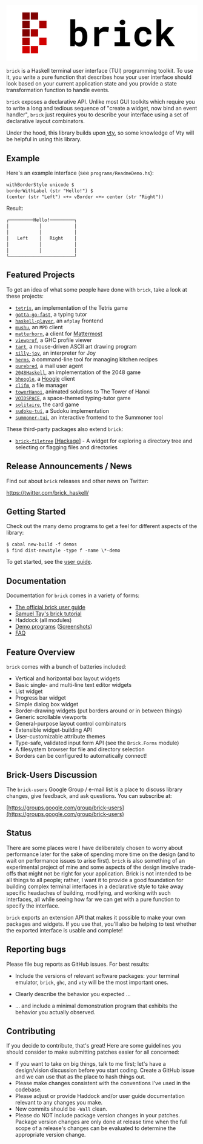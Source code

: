 ![](logo/brick-final-clearbg-with-text.svg)

`brick` is a Haskell terminal user interface (TUI) programming toolkit.
To use it, you write a pure function that describes how your user
interface should look based on your current application state and you
provide a state transformation function to handle events.

`brick` exposes a declarative API. Unlike most GUI toolkits which
require you to write a long and tedious sequence of "create a widget,
now bind an event handler", `brick` just requires you to describe your
interface using a set of declarative layout combinators.

Under the hood, this library builds upon
[vty](http://hackage.haskell.org/package/vty), so some knowledge of Vty
will be helpful in using this library.

Example
-------

Here's an example interface (see `programs/ReadmeDemo.hs`):

```
withBorderStyle unicode $
borderWithLabel (str "Hello!") $
(center (str "Left") <+> vBorder <+> center (str "Right"))
```

Result:

```
┌─────────Hello!─────────┐
│           │            │
│           │            │
│   Left    │   Right    │
│           │            │
│           │            │
└────────────────────────┘
```

Featured Projects
-----------------

To get an idea of what some people have done with `brick`, take a look
at these projects:

 * [`tetris`](https://github.com/SamTay/tetris), an implementation of the Tetris game
 * [`gotta-go-fast`](https://github.com/callum-oakley/gotta-go-fast), a typing tutor
 * [`haskell-player`](https://github.com/potomak/haskell-player), an `afplay` frontend
 * [`mushu`](https://github.com/elaye/mushu), an `MPD` client
 * [`matterhorn`](https://github.com/matterhorn-chat/matterhorn), a client for [Mattermost](https://about.mattermost.com/)
 * [`viewprof`](https://github.com/maoe/viewprof), a GHC profile viewer
 * [`tart`](https://github.com/jtdaugherty/tart), a mouse-driven ASCII art drawing program
 * [`silly-joy`](https://github.com/rootmos/silly-joy), an interpreter for Joy
 * [`herms`](https://github.com/jackkiefer/herms), a command-line tool for managing kitchen recipes
 * [`purebred`](https://github.com/purebred-mua/purebred), a mail user agent
 * [`2048Haskell`](https://github.com/8Gitbrix/2048Haskell), an implementation of the 2048 game
 * [`bhoogle`](https://github.com/andrevdm/bhoogle), a [Hoogle](https://www.haskell.org/hoogle/) client
 * [`clifm`](https://github.com/pasqu4le/clifm), a file manager
 * [`towerHanoi`](https://github.com/shajenM/projects/tree/master/towerHanoi), animated solutions to The Tower of Hanoi
 * [`VOIDSPACE`](https://github.com/ChrisPenner/void-space), a space-themed typing-tutor game
 * [`solitaire`](https://github.com/ambuc/solitaire), the card game
 * [`sudoku-tui`](https://github.com/evanrelf/sudoku-tui), a Sudoku implementation
 * [`summoner-tui`](https://github.com/kowainik/summoner/tree/master/summoner-tui), an interactive frontend to the Summoner tool

These third-party packages also extend `brick`:

 * [`brick-filetree`](https://github.com/ChrisPenner/brick-filetree) [[Hackage]](http://hackage.haskell.org/package/brick-filetree) - A widget for exploring a directory tree and selecting or flagging files and directories

Release Announcements / News
----------------------------

Find out about `brick` releases and other news on Twitter:

https://twitter.com/brick_haskell/

Getting Started
---------------

Check out the many demo programs to get a feel for different aspects of
the library:

```
$ cabal new-build -f demos
$ find dist-newstyle -type f -name \*-demo
```

To get started, see the [user guide](https://github.com/jtdaugherty/brick/blob/master/docs/guide.rst).

Documentation
-------------

Documentation for `brick` comes in a variety of forms:

* [The official brick user guide](https://github.com/jtdaugherty/brick/blob/master/docs/guide.rst)
* [Samuel Tay's brick tutorial](https://github.com/jtdaugherty/brick/blob/master/docs/samtay-tutorial.md)
* Haddock (all modules)
* [Demo programs](https://github.com/jtdaugherty/brick/blob/master/programs) ([Screenshots](https://github.com/jtdaugherty/brick/blob/master/docs/programs-screenshots.md))
* [FAQ](https://github.com/jtdaugherty/brick/blob/master/FAQ.md)

Feature Overview
----------------

`brick` comes with a bunch of batteries included:

 * Vertical and horizontal box layout widgets
 * Basic single- and multi-line text editor widgets
 * List widget
 * Progress bar widget
 * Simple dialog box widget
 * Border-drawing widgets (put borders around or in between things)
 * Generic scrollable viewports
 * General-purpose layout control combinators
 * Extensible widget-building API
 * User-customizable attribute themes
 * Type-safe, validated input form API (see the `Brick.Forms` module)
 * A filesystem browser for file and directory selection
 * Borders can be configured to automatically connect!
 
Brick-Users Discussion
----------------------

The `brick-users` Google Group / e-mail list is a place to discuss
library changes, give feedback, and ask questions. You can subscribe at:

[https://groups.google.com/group/brick-users](https://groups.google.com/group/brick-users)

Status
------

There are some places were I have deliberately chosen to worry about
performance later for the sake of spending more time on the design
(and to wait on performance issues to arise first). `brick` is also
something of an experimental project of mine and some aspects of the
design involve trade-offs that might not be right for your application.
Brick is not intended to be all things to all people; rather, I want it
to provide a good foundation for building complex terminal interfaces
in a declarative style to take away specific headaches of building,
modifying, and working with such interfaces, all while seeing how far we
can get with a pure function to specify the interface.

`brick` exports an extension API that makes it possible to make your own
packages and widgets. If you use that, you'll also be helping to test
whether the exported interface is usable and complete!

Reporting bugs
--------------

Please file bug reports as GitHub issues.  For best results:

 - Include the versions of relevant software packages: your terminal
   emulator, `brick`, `ghc`, and `vty` will be the most important
   ones.

 - Clearly describe the behavior you expected ...

 - ... and include a minimal demonstration program that exhibits the
   behavior you actually observed.

Contributing
------------

If you decide to contribute, that's great! Here are some guidelines you
should consider to make submitting patches easier for all concerned:

 - If you want to take on big things, talk to me first; let's have a
   design/vision discussion before you start coding. Create a GitHub
   issue and we can use that as the place to hash things out.
 - Please make changes consistent with the conventions I've used in the
   codebase.
 - Please adjust or provide Haddock and/or user guide documentation
   relevant to any changes you make.
 - New commits should be `-Wall` clean.
 - Please do NOT include package version changes in your patches.
   Package version changes are only done at release time when the full
   scope of a release's changes can be evaluated to determine the
   appropriate version change.
